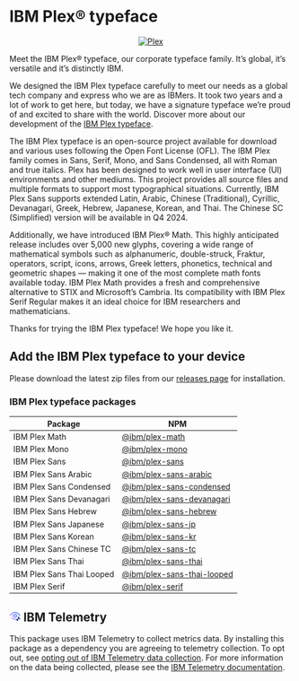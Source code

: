 # IBM Plex® typeface

<p align="center">
  <a href="https://www.ibm.com/plex/">
    <img alt="Plex" src="https://i.imgur.com/yB9xz60.jpg" />
  </a>
</p>

Meet the IBM Plex® typeface, our corporate typeface family. It’s global, it’s versatile and it’s distinctly IBM.

We designed the IBM Plex typeface carefully to meet our needs as a global tech company and express who we are as IBMers. It took two years and a lot of work to get here, but today, we have a signature typeface we’re proud of and excited to share with the world. Discover more about our development of the [IBM Plex typeface](https://www.ibm.com/plex/).

The IBM Plex typeface is an open-source project available for download and various uses following the Open Font License (OFL). The IBM Plex family comes in Sans, Serif, Mono, and Sans Condensed, all with Roman and true italics. Plex has been designed to work well in user interface (UI) environments and other mediums. This project provides all source files and multiple formats to support most typographical situations. Currently, IBM Plex Sans supports extended Latin, Arabic, Chinese (Traditional), Cyrillic, Devanagari, Greek, Hebrew, Japanese, Korean, and Thai. The Chinese SC (Simplified) version will be available in Q4 2024.

Additionally, we have introduced IBM Plex® Math. This highly anticipated release includes over 5,000 new glyphs, covering a wide range of mathematical symbols such as alphanumeric, double-struck, Fraktur, operators, script, icons, arrows, Greek letters, phonetics, technical and geometric shapes — making it one of the most complete math fonts available today. IBM Plex Math provides a fresh and comprehensive alternative to STIX and Microsoft’s Cambria. Its compatibility with IBM Plex Serif Regular makes it an ideal choice for IBM researchers and mathematicians.

Thanks for trying the IBM Plex typeface! We hope you like it.

## Add the IBM Plex typeface to your device

Please download the latest zip files from our [releases page](https://github.com/IBM/plex/releases) for installation.

### IBM Plex typeface packages

| Package           | NPM |
|------------------ |-----|
| IBM Plex Math     | [@ibm/plex-math](https://www.npmjs.com/package/@ibm/plex-math) |
| IBM Plex Mono     | [@ibm/plex-mono](https://www.npmjs.com/package/@ibm/plex-mono) |
| IBM Plex Sans     | [@ibm/plex-sans](https://www.npmjs.com/package/@ibm/plex-sans) |
| IBM Plex Sans Arabic  | [@ibm/plex-sans-arabic](https://www.npmjs.com/package/@ibm/plex-sans-arabic) |
| IBM Plex Sans Condensed  | [@ibm/plex-sans-condensed](https://www.npmjs.com/package/@ibm/plex-sans-condensed) |
| IBM Plex Sans Devanagari  | [@ibm/plex-sans-devanagari](https://www.npmjs.com/package/@ibm/plex-sans-devanagari) |
| IBM Plex Sans Hebrew  | [@ibm/plex-sans-hebrew](https://www.npmjs.com/package/@ibm/plex-sans-hebrew) |
| IBM Plex Sans Japanese  | [@ibm/plex-sans-jp](https://www.npmjs.com/package/@ibm/plex-sans-jp) |
| IBM Plex Sans Korean  | [@ibm/plex-sans-kr](https://www.npmjs.com/package/@ibm/plex-sans-kr) |
| IBM Plex Sans Chinese TC  | [@ibm/plex-sans-tc](https://www.npmjs.com/package/@ibm/plex-sans-tc) |
| IBM Plex Sans Thai  | [@ibm/plex-sans-thai](https://www.npmjs.com/package/@ibm/plex-sans-thai) |
| IBM Plex Sans Thai Looped  | [@ibm/plex-sans-thai-looped](https://www.npmjs.com/package/@ibm/plex-sans-thai-looped) |
| IBM Plex Serif  | [@ibm/plex-serif](https://www.npmjs.com/package/@ibm/plex-serif) |


## <picture><source height="20" width="20" media="(prefers-color-scheme: dark)" srcset="https://raw.githubusercontent.com/ibm-telemetry/telemetry-js/main/docs/images/ibm-telemetry-dark.svg"><source height="20" width="20" media="(prefers-color-scheme: light)" srcset="https://raw.githubusercontent.com/ibm-telemetry/telemetry-js/main/docs/images/ibm-telemetry-light.svg"><img height="20" width="20" alt="IBM Telemetry" src="https://raw.githubusercontent.com/ibm-telemetry/telemetry-js/main/docs/images/ibm-telemetry-light.svg"></picture> IBM Telemetry

This package uses IBM Telemetry to collect metrics data. By installing this package as a dependency
you are agreeing to telemetry collection. To opt out, see
[opting out of IBM Telemetry data collection](https://github.com/ibm-telemetry/telemetry-js/tree/main#opting-out-of-ibm-telemetry-data-collection).
For more information on the data being collected, please see the
[IBM Telemetry documentation](https://github.com/ibm-telemetry/telemetry-js/tree/main#ibm-telemetry-collection-basics).
